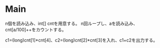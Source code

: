 # Main
n個を読み込み、int[] cntを用意する。
n回ループし、aを読み込み、cnt[a/100]++をカウントする。

c1=(long)cnt[1]\*cnt[4]、c2=(long)cnt[2]\*cnt[3]を入れ、c1+c2を出力する。
